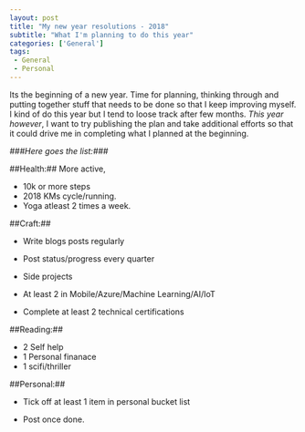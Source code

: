 ```yaml
---
layout: post
title: "My new year resolutions - 2018"
subtitle: "What I'm planning to do this year"
categories: ['General']
tags:
 - General
 - Personal
---
```


Its the beginning of a new year. Time for planning, thinking through and putting together stuff that needs to be done so that I keep improving myself. I kind of do this year but I tend to loose track after few months. _This year however_, I want to try publishing the plan and take additional efforts so that it could drive me in completing what I planned at the beginning.

_###Here goes the list:###_

##Health:##
More active, 
 - 10k or more steps 
 - 2018 KMs cycle/running.
 - Yoga atleast 2 times a week.

##Craft:## 
* Write blogs posts regularly
 - Post status/progress every quarter

* Side projects
 - At least 2 in Mobile/Azure/Machine Learning/AI/IoT

* Complete at least 2 technical certifications

##Reading:##
  - 2 Self help
  - 1 Personal finanace
  - 1 scifi/thriller

##Personal:##
* Tick off at least 1 item in personal bucket list
 - Post once done.

